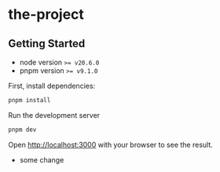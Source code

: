 # the-project

## Getting Started

- node version `>= v20.6.0`
- pnpm version `>= v9.1.0`


First, install dependencies:

```bash
pnpm install
```

Run the development server

```bash
pnpm dev
```

Open [http://localhost:3000](http://localhost:3000) with your browser to see the result.

- some change